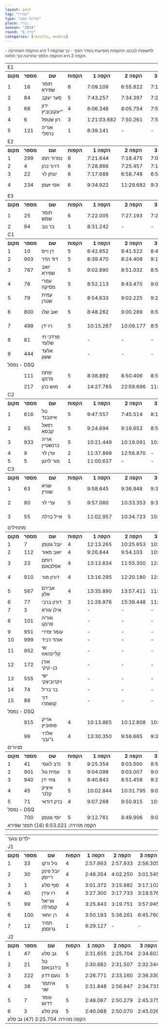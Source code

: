 ```yaml
---
layout: post
tag: "אנדורו"
type: "ספיישל טסט"
place: נעורה
season: "2014"
round: "מרוץ 6"
categories: [results, enduro]
---
```



<p class="message" style="color: #333;">לתשומת לבכם: ההקפות מופיעות בסדר הפוך - כך שהקפה 1 היא ההקפה האחרונה - הקפה 2 היא ההקפה הלפני אחרונה וכך הלאה.</p>

<table class="line_color big_table">

<tr><td colspan="99" class="title_font">E1</td></tr>

<tr class="rnkh_bkcolor">
    <th class="rnkh_font">מקום</th>
    <th class="rnkh_font">מספר</th>
    <th class="rnkh_font">שם</th>
    <th class="rnkh_font">הקפות</th>
    <th class="rnkh_font">הקפה 1</th>
    <th class="rnkh_font">הקפה 2</th>
    <th class="rnkh_font">הקפה 3</th>
    <th class="rnkh_font">הקפה 4</th>
    <th class="rnkh_font">הקפה 5</th>
    <th class="rnkh_font">הקפה 6</th>
    <th class="rnkh_font">זמן כולל</th>
    <th class="rnkh_font">פער</th>
    <th class="rnkh_font">עונשין-זמן</th>
</tr>
<tr class="rnk_bkcolor">
    <td class="rnk_font">1</td>
    <td class="rnk_font">16</td>
    <td class="rnk_font">תומר שפירא</td>
    <td class="rnk_font">6</td>
    <td class="rnk_font">7:09.109</td>
    <td class="rnk_font">6:55.822</td>
    <td class="rnk_font">7:18.146</td>
    <td class="rnk_font">6:53.021</td>
    <td class="rnk_font">6:57.501</td>
    <td class="rnk_font">7:16.542</td>
    <td class="rnk_font">00:42:30.141</td>
    <td class="rnk_font">-</td>
    <td class="rnk_font">-</td>
</tr>
<tr class="rnk_bkcolor">
    <td class="rnk_font">2</td>
    <td class="rnk_font">84</td>
    <td class="rnk_font">סער יעקב</td>
    <td class="rnk_font">5</td>
    <td class="rnk_font">7:43.257</td>
    <td class="rnk_font">7:34.397</td>
    <td class="rnk_font">7:29.995</td>
    <td class="rnk_font">7:31.938</td>
    <td class="rnk_font">7:58.791</td>
    <td class="rnk_font">-</td>
    <td class="rnk_font">00:38:18.378</td>
    <td class="rnk_font">1  הקפות</td>
    <td class="rnk_font">-</td>
</tr>
<tr class="rnk_bkcolor">
    <td class="rnk_font">3</td>
    <td class="rnk_font">68</td>
    <td class="rnk_font">ירון יעקובוביץ"</td>
    <td class="rnk_font">4</td>
    <td class="rnk_font">8:06.346</td>
    <td class="rnk_font">8:05.754</td>
    <td class="rnk_font">7:58.693</td>
    <td class="rnk_font">8:23.549</td>
    <td class="rnk_font">-</td>
    <td class="rnk_font">-</td>
    <td class="rnk_font">00:32:34.342</td>
    <td class="rnk_font">2  הקפות</td>
    <td class="rnk_font">-</td>
</tr>
<tr class="rnk_bkcolor">
    <td class="rnk_font">4</td>
    <td class="rnk_font">6</td>
    <td class="rnk_font">רון שטפל</td>
    <td class="rnk_font">3</td>
    <td class="rnk_font">1:21:03.682</td>
    <td class="rnk_font">7:50.261</td>
    <td class="rnk_font">7:55.535</td>
    <td class="rnk_font">-</td>
    <td class="rnk_font">-</td>
    <td class="rnk_font">-</td>
    <td class="rnk_font">01:36:49.478</td>
    <td class="rnk_font">3  הקפות</td>
    <td class="rnk_font">-</td>
</tr>
<tr class="rnk_bkcolor">
    <td class="rnk_font">5</td>
    <td class="rnk_font">121</td>
    <td class="rnk_font">אוריה כרמלי</td>
    <td class="rnk_font">1</td>
    <td class="rnk_font">8:39.141</td>
    <td class="rnk_font">-</td>
    <td class="rnk_font">-</td>
    <td class="rnk_font">-</td>
    <td class="rnk_font">-</td>
    <td class="rnk_font">-</td>
    <td class="rnk_font">00:08:39.141</td>
    <td class="rnk_font">5  הקפות</td>
    <td class="rnk_font">-</td>
</tr>


<tr><td colspan="99" class="title_font">E2</td></tr>

<tr class="rnkh_bkcolor">
    <th class="rnkh_font">מקום</th>
    <th class="rnkh_font">מספר</th>
    <th class="rnkh_font">שם</th>
    <th class="rnkh_font">הקפות</th>
    <th class="rnkh_font">הקפה 1</th>
    <th class="rnkh_font">הקפה 2</th>
    <th class="rnkh_font">הקפה 3</th>
    <th class="rnkh_font">הקפה 4</th>
    <th class="rnkh_font">הקפה 5</th>
    <th class="rnkh_font">הקפה 6</th>
    <th class="rnkh_font">זמן כולל</th>
    <th class="rnkh_font">פער</th>
    <th class="rnkh_font">עונשין-זמן</th>
</tr>
<tr class="rnk_bkcolor">
    <td class="rnk_font">1</td>
    <td class="rnk_font">299</td>
    <td class="rnk_font">נמרוד  חמו</td>
    <td class="rnk_font">6</td>
    <td class="rnk_font">7:21.644</td>
    <td class="rnk_font">7:18.475</td>
    <td class="rnk_font">7:02.237</td>
    <td class="rnk_font">7:03.181</td>
    <td class="rnk_font">7:17.132</td>
    <td class="rnk_font">7:30.865</td>
    <td class="rnk_font">00:43:33.534</td>
    <td class="rnk_font">-</td>
    <td class="rnk_font">-</td>
</tr>
<tr class="rnk_bkcolor">
    <td class="rnk_font">2</td>
    <td class="rnk_font">4</td>
    <td class="rnk_font">דרור כהן</td>
    <td class="rnk_font">6</td>
    <td class="rnk_font">7:28.866</td>
    <td class="rnk_font">7:25.457</td>
    <td class="rnk_font">7:18.688</td>
    <td class="rnk_font">7:22.270</td>
    <td class="rnk_font">7:25.296</td>
    <td class="rnk_font">7:51.909</td>
    <td class="rnk_font">00:44:52.486</td>
    <td class="rnk_font">1:18.952</td>
    <td class="rnk_font">-</td>
</tr>
<tr class="rnk_bkcolor">
    <td class="rnk_font">3</td>
    <td class="rnk_font">22</td>
    <td class="rnk_font">יונתן לוי</td>
    <td class="rnk_font">6</td>
    <td class="rnk_font">7:17.688</td>
    <td class="rnk_font">6:58.748</td>
    <td class="rnk_font">6:54.086</td>
    <td class="rnk_font">7:00.588</td>
    <td class="rnk_font">6:55.842</td>
    <td class="rnk_font">7:07.245</td>
    <td class="rnk_font penalty">P 51:14.197</td>
    <td class="rnk_font">7:40.663</td>
    <td class="rnk_font">9:00.000</td>
</tr>
<tr class="rnk_bkcolor">
    <td class="rnk_font">4</td>
    <td class="rnk_font">234</td>
    <td class="rnk_font">אסי זעמן</td>
    <td class="rnk_font">6</td>
    <td class="rnk_font">9:34.922</td>
    <td class="rnk_font">11:29.682</td>
    <td class="rnk_font">9:34.987</td>
    <td class="rnk_font">9:58.329</td>
    <td class="rnk_font">9:33.992</td>
    <td class="rnk_font">9:48.819</td>
    <td class="rnk_font penalty">P 1:06:00.731</td>
    <td class="rnk_font">22:27.197</td>
    <td class="rnk_font">6:00.000</td>
</tr>


<tr><td colspan="99" class="title_font">E3</td></tr>

<tr class="rnkh_bkcolor">
    <th class="rnkh_font">מקום</th>
    <th class="rnkh_font">מספר</th>
    <th class="rnkh_font">שם</th>
    <th class="rnkh_font">הקפות</th>
    <th class="rnkh_font">הקפה 1</th>
    <th class="rnkh_font">הקפה 2</th>
    <th class="rnkh_font">הקפה 3</th>
    <th class="rnkh_font">הקפה 4</th>
    <th class="rnkh_font">הקפה 5</th>
    <th class="rnkh_font">הקפה 6</th>
    <th class="rnkh_font">זמן כולל</th>
    <th class="rnkh_font">פער</th>
    <th class="rnkh_font">עונשין-זמן</th>
</tr>
<tr class="rnk_bkcolor">
    <td class="rnk_font">1</td>
    <td class="rnk_font">25</td>
    <td class="rnk_font">תומר  שמש</td>
    <td class="rnk_font">6</td>
    <td class="rnk_font">7:22.005</td>
    <td class="rnk_font">7:27.193</td>
    <td class="rnk_font">7:20.134</td>
    <td class="rnk_font">7:16.722</td>
    <td class="rnk_font">7:39.552</td>
    <td class="rnk_font">7:40.859</td>
    <td class="rnk_font">00:44:46.465</td>
    <td class="rnk_font">-</td>
    <td class="rnk_font">-</td>
</tr>
<tr class="rnk_bkcolor">
    <td class="rnk_font">2</td>
    <td class="rnk_font">94</td>
    <td class="rnk_font">בר  נוב</td>
    <td class="rnk_font">1</td>
    <td class="rnk_font">8:31.242</td>
    <td class="rnk_font">-</td>
    <td class="rnk_font">-</td>
    <td class="rnk_font">-</td>
    <td class="rnk_font">-</td>
    <td class="rnk_font">-</td>
    <td class="rnk_font">00:08:31.242</td>
    <td class="rnk_font">5  הקפות</td>
    <td class="rnk_font">-</td>
</tr>


<tr><td colspan="99" class="title_font">C1</td></tr>

<tr class="rnkh_bkcolor">
    <th class="rnkh_font">מקום</th>
    <th class="rnkh_font">מספר</th>
    <th class="rnkh_font">שם</th>
    <th class="rnkh_font">הקפות</th>
    <th class="rnkh_font">הקפה 1</th>
    <th class="rnkh_font">הקפה 2</th>
    <th class="rnkh_font">הקפה 3</th>
    <th class="rnkh_font">הקפה 4</th>
    <th class="rnkh_font">הקפה 5</th>
    <th class="rnkh_font">הקפה 6</th>
    <th class="rnkh_font">זמן כולל</th>
    <th class="rnkh_font">פער</th>
    <th class="rnkh_font">עונשין-זמן</th>
</tr>
<tr class="rnk_bkcolor">
    <td class="rnk_font">1</td>
    <td class="rnk_font">10</td>
    <td class="rnk_font">דן וייס</td>
    <td class="rnk_font">5</td>
    <td class="rnk_font">8:42.652</td>
    <td class="rnk_font">8:41.522</td>
    <td class="rnk_font">8:47.596</td>
    <td class="rnk_font">8:24.301</td>
    <td class="rnk_font">8:45.283</td>
    <td class="rnk_font">-</td>
    <td class="rnk_font penalty">P 54:21.354</td>
    <td class="rnk_font">-</td>
    <td class="rnk_font">11:00.000</td>
</tr>
<tr class="rnk_bkcolor">
    <td class="rnk_font">2</td>
    <td class="rnk_font">903</td>
    <td class="rnk_font">דוד הדר</td>
    <td class="rnk_font">5</td>
    <td class="rnk_font">8:39.470</td>
    <td class="rnk_font">8:24.408</td>
    <td class="rnk_font">9:12.506</td>
    <td class="rnk_font">9:09.342</td>
    <td class="rnk_font">8:58.275</td>
    <td class="rnk_font">-</td>
    <td class="rnk_font penalty">P 58:24.001</td>
    <td class="rnk_font">4:02.647</td>
    <td class="rnk_font">14:00.000</td>
</tr>
<tr class="rnk_bkcolor">
    <td class="rnk_font">3</td>
    <td class="rnk_font">767</td>
    <td class="rnk_font">יואב שפירא</td>
    <td class="rnk_font">5</td>
    <td class="rnk_font">9:02.890</td>
    <td class="rnk_font">8:51.032</td>
    <td class="rnk_font">8:58.107</td>
    <td class="rnk_font">9:47.180</td>
    <td class="rnk_font">9:13.100</td>
    <td class="rnk_font">-</td>
    <td class="rnk_font penalty">P 59:52.309</td>
    <td class="rnk_font">5:30.955</td>
    <td class="rnk_font">14:00.000</td>
</tr>
<tr class="rnk_bkcolor">
    <td class="rnk_font">4</td>
    <td class="rnk_font">76</td>
    <td class="rnk_font">עמרי מסיקה</td>
    <td class="rnk_font">5</td>
    <td class="rnk_font">8:52.113</td>
    <td class="rnk_font">8:43.470</td>
    <td class="rnk_font">9:01.048</td>
    <td class="rnk_font">8:50.807</td>
    <td class="rnk_font">9:58.500</td>
    <td class="rnk_font">-</td>
    <td class="rnk_font penalty">P 1:01:25.938</td>
    <td class="rnk_font">7:04.584</td>
    <td class="rnk_font">16:00.000</td>
</tr>
<tr class="rnk_bkcolor">
    <td class="rnk_font">5</td>
    <td class="rnk_font">79</td>
    <td class="rnk_font">עמית שטרן</td>
    <td class="rnk_font">5</td>
    <td class="rnk_font">8:54.633</td>
    <td class="rnk_font">9:02.225</td>
    <td class="rnk_font">9:25.200</td>
    <td class="rnk_font">9:09.469</td>
    <td class="rnk_font">9:13.640</td>
    <td class="rnk_font">-</td>
    <td class="rnk_font penalty">P 1:01:45.167</td>
    <td class="rnk_font">7:23.813</td>
    <td class="rnk_font">16:00.000</td>
</tr>
<tr class="rnk_bkcolor">
    <td class="rnk_font">6</td>
    <td class="rnk_font">800</td>
    <td class="rnk_font">זאב שלו</td>
    <td class="rnk_font">5</td>
    <td class="rnk_font">8:48.262</td>
    <td class="rnk_font">9:00.289</td>
    <td class="rnk_font">8:55.619</td>
    <td class="rnk_font">9:09.726</td>
    <td class="rnk_font">9:33.845</td>
    <td class="rnk_font">-</td>
    <td class="rnk_font penalty">P 1:31:27.741</td>
    <td class="rnk_font">37:06.387</td>
    <td class="rnk_font">46:00.000</td>
</tr>
<tr class="rnk_bkcolor">
    <td class="rnk_font">7</td>
    <td class="rnk_font">499</td>
    <td class="rnk_font">רז ידן</td>
    <td class="rnk_font">5</td>
    <td class="rnk_font">10:15.267</td>
    <td class="rnk_font">10:09.177</td>
    <td class="rnk_font">8:59.929</td>
    <td class="rnk_font">8:22.800</td>
    <td class="rnk_font">8:23.596</td>
    <td class="rnk_font">-</td>
    <td class="rnk_font penalty">P 1:33:10.769</td>
    <td class="rnk_font">38:49.415</td>
    <td class="rnk_font">47:00.000</td>
</tr>
<tr class="rnk_bkcolor">
    <td class="rnk_font">8</td>
    <td class="rnk_font">81</td>
    <td class="rnk_font">מרדכי חי שלומי</td>
    <td class="rnk_font"></td>
    <td class="rnk_font">-</td>
    <td class="rnk_font">-</td>
    <td class="rnk_font">-</td>
    <td class="rnk_font">-</td>
    <td class="rnk_font">-</td>
    <td class="rnk_font">-</td>
    <td class="rnk_font">-</td>
    <td class="rnk_font">5  הקפות</td>
    <td class="rnk_font">-</td>
</tr>
<tr class="rnk_bkcolor">
    <td class="rnk_font">9</td>
    <td class="rnk_font">444</td>
    <td class="rnk_font">אלעד ששון</td>
    <td class="rnk_font"></td>
    <td class="rnk_font">-</td>
    <td class="rnk_font">-</td>
    <td class="rnk_font">-</td>
    <td class="rnk_font">-</td>
    <td class="rnk_font">-</td>
    <td class="rnk_font">-</td>
    <td class="rnk_font">-</td>
    <td class="rnk_font">-</td>
    <td class="rnk_font">-</td>
</tr>


<tr>    
    <td colspan="99" class="subtitle_font">נפסל - DSQ</td>
</tr>

<tr class="rnk_bkcolor">
    <td class="rnk_font"></td>
    <td class="rnk_font">111</td>
    <td class="rnk_font">יפתח  פרנקו</td>
    <td class="rnk_font">5</td>
    <td class="rnk_font">8:38.892</td>
    <td class="rnk_font">8:50.406</td>
    <td class="rnk_font">8:52.910</td>
    <td class="rnk_font">9:05.002</td>
    <td class="rnk_font">10:57.022</td>
    <td class="rnk_font">-</td>
    <td class="rnk_font">00:46:24.232</td>
    <td class="rnk_font">-</td>
    <td class="rnk_font">-</td>
</tr>
<tr class="rnk_bkcolor">
    <td class="rnk_font"></td>
    <td class="rnk_font">217</td>
    <td class="rnk_font">מוש כהן</td>
    <td class="rnk_font">4</td>
    <td class="rnk_font">14:27.785</td>
    <td class="rnk_font">22:59.696</td>
    <td class="rnk_font">11:55.639</td>
    <td class="rnk_font">9:15.384</td>
    <td class="rnk_font">-</td>
    <td class="rnk_font">-</td>
    <td class="rnk_font">00:58:38.504</td>
    <td class="rnk_font">1  הקפות</td>
    <td class="rnk_font">-</td>
</tr>

<tr><td colspan="99" class="title_font">C2</td></tr>

<tr class="rnkh_bkcolor">
    <th class="rnkh_font">מקום</th>
    <th class="rnkh_font">מספר</th>
    <th class="rnkh_font">שם</th>
    <th class="rnkh_font">הקפות</th>
    <th class="rnkh_font">הקפה 1</th>
    <th class="rnkh_font">הקפה 2</th>
    <th class="rnkh_font">הקפה 3</th>
    <th class="rnkh_font">הקפה 4</th>
    <th class="rnkh_font">הקפה 5</th>
    <th class="rnkh_font">הקפה 6</th>
    <th class="rnkh_font">זמן כולל</th>
    <th class="rnkh_font">פער</th>
    <th class="rnkh_font">עונשין-זמן</th>
</tr>
<tr class="rnk_bkcolor">
    <td class="rnk_font">1</td>
    <td class="rnk_font">616</td>
    <td class="rnk_font">טל איזנבנד</td>
    <td class="rnk_font">5</td>
    <td class="rnk_font">9:47.557</td>
    <td class="rnk_font">7:45.514</td>
    <td class="rnk_font">8:11.835</td>
    <td class="rnk_font">8:31.957</td>
    <td class="rnk_font">8:39.019</td>
    <td class="rnk_font">-</td>
    <td class="rnk_font">00:42:55.882</td>
    <td class="rnk_font">-</td>
    <td class="rnk_font">-</td>
</tr>
<tr class="rnk_bkcolor">
    <td class="rnk_font">2</td>
    <td class="rnk_font">65</td>
    <td class="rnk_font">רפאל קבסא</td>
    <td class="rnk_font">5</td>
    <td class="rnk_font">9:24.694</td>
    <td class="rnk_font">9:16.653</td>
    <td class="rnk_font">8:56.830</td>
    <td class="rnk_font">8:36.457</td>
    <td class="rnk_font">8:55.766</td>
    <td class="rnk_font">-</td>
    <td class="rnk_font penalty">P 49:10.400</td>
    <td class="rnk_font">6:14.518</td>
    <td class="rnk_font">4:00.000</td>
</tr>
<tr class="rnk_bkcolor">
    <td class="rnk_font">3</td>
    <td class="rnk_font">933</td>
    <td class="rnk_font">אריה ברנשטיין</td>
    <td class="rnk_font">5</td>
    <td class="rnk_font">10:21.449</td>
    <td class="rnk_font">10:19.091</td>
    <td class="rnk_font">10:09.985</td>
    <td class="rnk_font">9:49.964</td>
    <td class="rnk_font">10:14.542</td>
    <td class="rnk_font">-</td>
    <td class="rnk_font penalty">P 2:25:55.031</td>
    <td class="rnk_font">1:42:59.149</td>
    <td class="rnk_font">1:35:00.000</td>
</tr>
<tr class="rnk_bkcolor">
    <td class="rnk_font">4</td>
    <td class="rnk_font">9</td>
    <td class="rnk_font">עדן לוי</td>
    <td class="rnk_font">2</td>
    <td class="rnk_font">11:37.899</td>
    <td class="rnk_font">12:56.870</td>
    <td class="rnk_font">-</td>
    <td class="rnk_font">-</td>
    <td class="rnk_font">-</td>
    <td class="rnk_font">-</td>
    <td class="rnk_font">00:24:34.769</td>
    <td class="rnk_font">3  הקפות</td>
    <td class="rnk_font">-</td>
</tr>
<tr class="rnk_bkcolor">
    <td class="rnk_font">5</td>
    <td class="rnk_font">5</td>
    <td class="rnk_font">מור לויטן</td>
    <td class="rnk_font">1</td>
    <td class="rnk_font">11:00.637</td>
    <td class="rnk_font">-</td>
    <td class="rnk_font">-</td>
    <td class="rnk_font">-</td>
    <td class="rnk_font">-</td>
    <td class="rnk_font">-</td>
    <td class="rnk_font">00:11:00.637</td>
    <td class="rnk_font">4  הקפות</td>
    <td class="rnk_font">-</td>
</tr>


<tr><td colspan="99" class="title_font">C3</td></tr>

<tr class="rnkh_bkcolor">
    <th class="rnkh_font">מקום</th>
    <th class="rnkh_font">מספר</th>
    <th class="rnkh_font">שם</th>
    <th class="rnkh_font">הקפות</th>
    <th class="rnkh_font">הקפה 1</th>
    <th class="rnkh_font">הקפה 2</th>
    <th class="rnkh_font">הקפה 3</th>
    <th class="rnkh_font">הקפה 4</th>
    <th class="rnkh_font">הקפה 5</th>
    <th class="rnkh_font">הקפה 6</th>
    <th class="rnkh_font">זמן כולל</th>
    <th class="rnkh_font">פער</th>
    <th class="rnkh_font">עונשין-זמן</th>
</tr>
<tr class="rnk_bkcolor">
    <td class="rnk_font">1</td>
    <td class="rnk_font">63</td>
    <td class="rnk_font">שגיא שוורץ</td>
    <td class="rnk_font">5</td>
    <td class="rnk_font">9:58.645</td>
    <td class="rnk_font">9:36.948</td>
    <td class="rnk_font">9:37.168</td>
    <td class="rnk_font">9:43.576</td>
    <td class="rnk_font">9:50.256</td>
    <td class="rnk_font">-</td>
    <td class="rnk_font penalty">P 1:06:46.593</td>
    <td class="rnk_font">-</td>
    <td class="rnk_font">18:00.000</td>
</tr>
<tr class="rnk_bkcolor">
    <td class="rnk_font">2</td>
    <td class="rnk_font">80</td>
    <td class="rnk_font">עדי לוי</td>
    <td class="rnk_font">5</td>
    <td class="rnk_font">9:57.060</td>
    <td class="rnk_font">10:33.353</td>
    <td class="rnk_font">9:33.527</td>
    <td class="rnk_font">9:38.842</td>
    <td class="rnk_font">9:57.779</td>
    <td class="rnk_font">-</td>
    <td class="rnk_font penalty">P 1:19:40.561</td>
    <td class="rnk_font">12:53.968</td>
    <td class="rnk_font">30:00.000</td>
</tr>
<tr class="rnk_bkcolor">
    <td class="rnk_font">3</td>
    <td class="rnk_font">55</td>
    <td class="rnk_font">אייל ברלה</td>
    <td class="rnk_font">5</td>
    <td class="rnk_font">11:02.957</td>
    <td class="rnk_font">10:34.723</td>
    <td class="rnk_font">10:15.438</td>
    <td class="rnk_font">10:25.841</td>
    <td class="rnk_font">11:14.648</td>
    <td class="rnk_font">-</td>
    <td class="rnk_font penalty">P 1:38:33.607</td>
    <td class="rnk_font">31:47.014</td>
    <td class="rnk_font">45:00.000</td>
</tr>

<tr><td colspan="99" class="title_font">מתחילים</td></tr>

<tr class="rnkh_bkcolor">
    <th class="rnkh_font">מקום</th>
    <th class="rnkh_font">מספר</th>
    <th class="rnkh_font">שם</th>
    <th class="rnkh_font">הקפות</th>
    <th class="rnkh_font">הקפה 1</th>
    <th class="rnkh_font">הקפה 2</th>
    <th class="rnkh_font">הקפה 3</th>
    <th class="rnkh_font">הקפה 4</th>
    <th class="rnkh_font">הקפה 5</th>
    <th class="rnkh_font">הקפה 6</th>
    <th class="rnkh_font">זמן כולל</th>
    <th class="rnkh_font">פער</th>
    <th class="rnkh_font">עונשין-זמן</th>
</tr>
<tr class="rnk_bkcolor">
    <td class="rnk_font">1</td>
    <td class="rnk_font">7</td>
    <td class="rnk_font">יובל גוטמן</td>
    <td class="rnk_font">4</td>
    <td class="rnk_font">12:13.265</td>
    <td class="rnk_font">10:25.653</td>
    <td class="rnk_font">10:13.370</td>
    <td class="rnk_font">10:39.127</td>
    <td class="rnk_font">-</td>
    <td class="rnk_font">-</td>
    <td class="rnk_font penalty">P 53:31.415</td>
    <td class="rnk_font">-</td>
    <td class="rnk_font">10:00.000</td>
</tr>
<tr class="rnk_bkcolor">
    <td class="rnk_font">2</td>
    <td class="rnk_font">112</td>
    <td class="rnk_font">יואב מאור</td>
    <td class="rnk_font">4</td>
    <td class="rnk_font">9:26.844</td>
    <td class="rnk_font">9:54.103</td>
    <td class="rnk_font">10:09.822</td>
    <td class="rnk_font">9:30.590</td>
    <td class="rnk_font">-</td>
    <td class="rnk_font">-</td>
    <td class="rnk_font penalty">P 56:01.359</td>
    <td class="rnk_font">2:29.944</td>
    <td class="rnk_font">17:00.000</td>
</tr>
<tr class="rnk_bkcolor">
    <td class="rnk_font">3</td>
    <td class="rnk_font">23</td>
    <td class="rnk_font">רותם אפלבאום</td>
    <td class="rnk_font">4</td>
    <td class="rnk_font">13:13.634</td>
    <td class="rnk_font">11:55.300</td>
    <td class="rnk_font">12:00.074</td>
    <td class="rnk_font">11:58.871</td>
    <td class="rnk_font">-</td>
    <td class="rnk_font">-</td>
    <td class="rnk_font penalty">P 1:18:07.879</td>
    <td class="rnk_font">24:36.464</td>
    <td class="rnk_font">29:00.000</td>
</tr>
<tr class="rnk_bkcolor">
    <td class="rnk_font">4</td>
    <td class="rnk_font">910</td>
    <td class="rnk_font">דורון מור</td>
    <td class="rnk_font">4</td>
    <td class="rnk_font">13:16.295</td>
    <td class="rnk_font">12:20.180</td>
    <td class="rnk_font">12:42.608</td>
    <td class="rnk_font">11:17.597</td>
    <td class="rnk_font">-</td>
    <td class="rnk_font">-</td>
    <td class="rnk_font penalty">P 1:22:36.680</td>
    <td class="rnk_font">29:05.265</td>
    <td class="rnk_font">33:00.000</td>
</tr>
<tr class="rnk_bkcolor">
    <td class="rnk_font">5</td>
    <td class="rnk_font">567</td>
    <td class="rnk_font">אבירם אלון</td>
    <td class="rnk_font">4</td>
    <td class="rnk_font">13:35.890</td>
    <td class="rnk_font">13:57.411</td>
    <td class="rnk_font">11:50.444</td>
    <td class="rnk_font">11:09.126</td>
    <td class="rnk_font">-</td>
    <td class="rnk_font">-</td>
    <td class="rnk_font penalty">P 1:33:32.871</td>
    <td class="rnk_font">40:01.456</td>
    <td class="rnk_font">43:00.000</td>
</tr>
<tr class="rnk_bkcolor">
    <td class="rnk_font">6</td>
    <td class="rnk_font">77</td>
    <td class="rnk_font">דורון ברבי</td>
    <td class="rnk_font">3</td>
    <td class="rnk_font">11:28.976</td>
    <td class="rnk_font">15:39.448</td>
    <td class="rnk_font">11:55.905</td>
    <td class="rnk_font">-</td>
    <td class="rnk_font">-</td>
    <td class="rnk_font">-</td>
    <td class="rnk_font">00:39:04.329</td>
    <td class="rnk_font">1  הקפות</td>
    <td class="rnk_font">-</td>
</tr>
<tr class="rnk_bkcolor">
    <td class="rnk_font">7</td>
    <td class="rnk_font">3</td>
    <td class="rnk_font">אילן עזרא</td>
    <td class="rnk_font"></td>
    <td class="rnk_font">-</td>
    <td class="rnk_font">-</td>
    <td class="rnk_font">-</td>
    <td class="rnk_font">-</td>
    <td class="rnk_font">-</td>
    <td class="rnk_font">-</td>
    <td class="rnk_font">-</td>
    <td class="rnk_font">-</td>
    <td class="rnk_font">-</td>
</tr>
<tr class="rnk_bkcolor">
    <td class="rnk_font">8</td>
    <td class="rnk_font">101</td>
    <td class="rnk_font">אוריה פרנקו</td>
    <td class="rnk_font"></td>
    <td class="rnk_font">-</td>
    <td class="rnk_font">-</td>
    <td class="rnk_font">-</td>
    <td class="rnk_font">-</td>
    <td class="rnk_font">-</td>
    <td class="rnk_font">-</td>
    <td class="rnk_font">-</td>
    <td class="rnk_font">-</td>
    <td class="rnk_font">-</td>
</tr>
<tr class="rnk_bkcolor">
    <td class="rnk_font">9</td>
    <td class="rnk_font">951</td>
    <td class="rnk_font">עומר  זמירי</td>
    <td class="rnk_font"></td>
    <td class="rnk_font">-</td>
    <td class="rnk_font">-</td>
    <td class="rnk_font">-</td>
    <td class="rnk_font">-</td>
    <td class="rnk_font">-</td>
    <td class="rnk_font">-</td>
    <td class="rnk_font">-</td>
    <td class="rnk_font">-</td>
    <td class="rnk_font">-</td>
</tr>
<tr class="rnk_bkcolor">
    <td class="rnk_font">10</td>
    <td class="rnk_font">999</td>
    <td class="rnk_font">אוהד רביד</td>
    <td class="rnk_font"></td>
    <td class="rnk_font">-</td>
    <td class="rnk_font">-</td>
    <td class="rnk_font">-</td>
    <td class="rnk_font">-</td>
    <td class="rnk_font">-</td>
    <td class="rnk_font">-</td>
    <td class="rnk_font">-</td>
    <td class="rnk_font">-</td>
    <td class="rnk_font">-</td>
</tr>
<tr class="rnk_bkcolor">
    <td class="rnk_font">11</td>
    <td class="rnk_font">952</td>
    <td class="rnk_font">שי קליינהאוז</td>
    <td class="rnk_font"></td>
    <td class="rnk_font">-</td>
    <td class="rnk_font">-</td>
    <td class="rnk_font">-</td>
    <td class="rnk_font">-</td>
    <td class="rnk_font">-</td>
    <td class="rnk_font">-</td>
    <td class="rnk_font">-</td>
    <td class="rnk_font">-</td>
    <td class="rnk_font">-</td>
</tr>
<tr class="rnk_bkcolor">
    <td class="rnk_font">12</td>
    <td class="rnk_font">172</td>
    <td class="rnk_font">אורן בן-קיקי</td>
    <td class="rnk_font"></td>
    <td class="rnk_font">-</td>
    <td class="rnk_font">-</td>
    <td class="rnk_font">-</td>
    <td class="rnk_font">-</td>
    <td class="rnk_font">-</td>
    <td class="rnk_font">-</td>
    <td class="rnk_font">-</td>
    <td class="rnk_font">-</td>
    <td class="rnk_font">-</td>
</tr>
<tr class="rnk_bkcolor">
    <td class="rnk_font">13</td>
    <td class="rnk_font">555</td>
    <td class="rnk_font">ישי ויקרוביצקי</td>
    <td class="rnk_font"></td>
    <td class="rnk_font">-</td>
    <td class="rnk_font">-</td>
    <td class="rnk_font">-</td>
    <td class="rnk_font">-</td>
    <td class="rnk_font">-</td>
    <td class="rnk_font">-</td>
    <td class="rnk_font">-</td>
    <td class="rnk_font">-</td>
    <td class="rnk_font">-</td>
</tr>
<tr class="rnk_bkcolor">
    <td class="rnk_font">14</td>
    <td class="rnk_font">74</td>
    <td class="rnk_font">בר  בריל</td>
    <td class="rnk_font"></td>
    <td class="rnk_font">-</td>
    <td class="rnk_font">-</td>
    <td class="rnk_font">-</td>
    <td class="rnk_font">-</td>
    <td class="rnk_font">-</td>
    <td class="rnk_font">-</td>
    <td class="rnk_font">-</td>
    <td class="rnk_font">-</td>
    <td class="rnk_font">-</td>
</tr>
<tr class="rnk_bkcolor">
    <td class="rnk_font">15</td>
    <td class="rnk_font">88</td>
    <td class="rnk_font">דני  קושמרו</td>
    <td class="rnk_font"></td>
    <td class="rnk_font">-</td>
    <td class="rnk_font">-</td>
    <td class="rnk_font">-</td>
    <td class="rnk_font">-</td>
    <td class="rnk_font">-</td>
    <td class="rnk_font">-</td>
    <td class="rnk_font">-</td>
    <td class="rnk_font">-</td>
    <td class="rnk_font">-</td>
</tr>

<tr>    <td colspan="99" class="subtitle_font">נפסל - DSQ</td>
</tr>

<tr class="rnk_bkcolor">
    <td class="rnk_font"></td>
    <td class="rnk_font">915</td>
    <td class="rnk_font">אריק פופוביץ</td>
    <td class="rnk_font">4</td>
    <td class="rnk_font">10:13.865</td>
    <td class="rnk_font">10:12.808</td>
    <td class="rnk_font">10:35.603</td>
    <td class="rnk_font">11:09.853</td>
    <td class="rnk_font">-</td>
    <td class="rnk_font">-</td>
    <td class="rnk_font">00:42:12.129</td>
    <td class="rnk_font">-</td>
    <td class="rnk_font">-</td>
</tr>
<tr class="rnk_bkcolor">
    <td class="rnk_font"></td>
    <td class="rnk_font">99</td>
    <td class="rnk_font">אלדר  ג"ובני</td>
    <td class="rnk_font">4</td>
    <td class="rnk_font">13:30.350</td>
    <td class="rnk_font">9:58.665</td>
    <td class="rnk_font">9:30.253</td>
    <td class="rnk_font">9:45.040</td>
    <td class="rnk_font">-</td>
    <td class="rnk_font">-</td>
    <td class="rnk_font">00:42:44.308</td>
    <td class="rnk_font">-</td>
    <td class="rnk_font">-</td>
</tr>

<tr><td colspan="99" class="title_font">סניורים</td></tr>

<tr class="rnkh_bkcolor">
    <th class="rnkh_font">מקום</th>
    <th class="rnkh_font">מספר</th>
    <th class="rnkh_font">שם</th>
    <th class="rnkh_font">הקפות</th>
    <th class="rnkh_font">הקפה 1</th>
    <th class="rnkh_font">הקפה 2</th>
    <th class="rnkh_font">הקפה 3</th>
    <th class="rnkh_font">הקפה 4</th>
    <th class="rnkh_font">הקפה 5</th>
    <th class="rnkh_font">הקפה 6</th>
    <th class="rnkh_font">זמן כולל</th>
    <th class="rnkh_font">פער</th>
    <th class="rnkh_font">עונשין-זמן</th>
</tr>
<tr class="rnk_bkcolor">
    <td class="rnk_font">1</td>
    <td class="rnk_font">41</td>
    <td class="rnk_font">נדב  לוגסי</td>
    <td class="rnk_font">5</td>
    <td class="rnk_font">9:25.354</td>
    <td class="rnk_font">9:03.500</td>
    <td class="rnk_font">8:51.365</td>
    <td class="rnk_font">10:57.442</td>
    <td class="rnk_font">8:58.158</td>
    <td class="rnk_font">-</td>
    <td class="rnk_font">00:47:15.819</td>
    <td class="rnk_font">-</td>
    <td class="rnk_font">-</td>
</tr>
<tr class="rnk_bkcolor">
    <td class="rnk_font">2</td>
    <td class="rnk_font">901</td>
    <td class="rnk_font">עמית גול</td>
    <td class="rnk_font">5</td>
    <td class="rnk_font">9:04.098</td>
    <td class="rnk_font">9:03.007</td>
    <td class="rnk_font">9:01.486</td>
    <td class="rnk_font">8:50.239</td>
    <td class="rnk_font">9:26.664</td>
    <td class="rnk_font">-</td>
    <td class="rnk_font penalty">P 48:25.494</td>
    <td class="rnk_font">1:09.675</td>
    <td class="rnk_font">3:00.000</td>
</tr>
<tr class="rnk_bkcolor">
    <td class="rnk_font">3</td>
    <td class="rnk_font">940</td>
    <td class="rnk_font">צחי ידן</td>
    <td class="rnk_font">5</td>
    <td class="rnk_font">8:40.843</td>
    <td class="rnk_font">8:51.458</td>
    <td class="rnk_font">8:26.655</td>
    <td class="rnk_font">9:02.182</td>
    <td class="rnk_font">8:52.136</td>
    <td class="rnk_font">-</td>
    <td class="rnk_font penalty">P 53:53.274</td>
    <td class="rnk_font">6:37.455</td>
    <td class="rnk_font">10:00.000</td>
</tr>
<tr class="rnk_bkcolor">
    <td class="rnk_font">4</td>
    <td class="rnk_font">45</td>
    <td class="rnk_font">איציק קלנר</td>
    <td class="rnk_font">5</td>
    <td class="rnk_font">10:02.844</td>
    <td class="rnk_font">10:31.795</td>
    <td class="rnk_font">9:02.566</td>
    <td class="rnk_font">9:12.019</td>
    <td class="rnk_font">9:33.009</td>
    <td class="rnk_font">-</td>
    <td class="rnk_font penalty">P 1:02:22.233</td>
    <td class="rnk_font">15:06.414</td>
    <td class="rnk_font">14:00.000</td>
</tr>
<tr class="rnk_bkcolor">
    <td class="rnk_font">5</td>
    <td class="rnk_font">71</td>
    <td class="rnk_font">ברק דודאי</td>
    <td class="rnk_font">4</td>
    <td class="rnk_font">9:07.268</td>
    <td class="rnk_font">9:50.915</td>
    <td class="rnk_font">10:20.609</td>
    <td class="rnk_font">10:49.822</td>
    <td class="rnk_font">-</td>
    <td class="rnk_font">-</td>
    <td class="rnk_font">00:40:08.614</td>
    <td class="rnk_font">1  הקפות</td>
    <td class="rnk_font">-</td>
</tr>

<tr>    <td colspan="99" class="subtitle_font">נפסל - DSQ</td>
</tr>

<tr class="rnk_bkcolor">
    <td class="rnk_font"></td>
    <td class="rnk_font">700</td>
    <td class="rnk_font">יוסי גוטמן</td>
    <td class="rnk_font">5</td>
    <td class="rnk_font">9:12.761</td>
    <td class="rnk_font">8:49.906</td>
    <td class="rnk_font">9:03.432</td>
    <td class="rnk_font">9:03.199</td>
    <td class="rnk_font">9:04.571</td>
    <td class="rnk_font">-</td>
    <td class="rnk_font">00:45:13.869</td>
    <td class="rnk_font">-</td>
    <td class="rnk_font">-</td>
</tr>

<tr><td colspan="99" class="comment_font">הקפה מהירה: 6:53.021 (16) תומר שפירא</td></tr>

</table>

<table class="line_color big_table">

<tr><td colspan="99" class="title_font" >ילדים ונוער</td></tr>

<tr><td colspan="99" class="title_font">J1</td></tr>

<tr class="rnkh_bkcolor">
    <th class="rnkh_font">מקום</th>
    <th class="rnkh_font">מספר</th>
    <th class="rnkh_font">שם</th>
    <th class="rnkh_font">הקפות</th>
    <th class="rnkh_font">הקפה 1</th>
    <th class="rnkh_font">הקפה 2</th>
    <th class="rnkh_font">הקפה 3</th>
    <th class="rnkh_font">הקפה 4</th>
    <th class="rnkh_font">הקפה 5</th>
    <th class="rnkh_font">זמן כולל</th>
    <th class="rnkh_font">פער</th>
</tr>
<tr class="rnk_bkcolor">
    <td class="rnk_font">1</td>
    <td class="rnk_font">33</td>
    <td class="rnk_font">גיל  זרקו</td>
    <td class="rnk_font">4</td>
    <td class="rnk_font">2:57.663</td>
    <td class="rnk_font">2:57.933</td>
    <td class="rnk_font">2:56.305</td>
    <td class="rnk_font">3:04.576</td>
    <td class="rnk_font">-</td>
    <td class="rnk_font">00:11:56.477</td>
    <td class="rnk_font">-</td>
</tr>
<tr class="rnk_bkcolor">
    <td class="rnk_font">2</td>
    <td class="rnk_font">30</td>
    <td class="rnk_font">יובל פינק רייזמן</td>
    <td class="rnk_font">4</td>
    <td class="rnk_font">2:48.354</td>
    <td class="rnk_font">4:02.250</td>
    <td class="rnk_font">3:01.545</td>
    <td class="rnk_font">2:53.971</td>
    <td class="rnk_font">-</td>
    <td class="rnk_font">00:12:46.120</td>
    <td class="rnk_font">49.643</td>
</tr>
<tr class="rnk_bkcolor">
    <td class="rnk_font">3</td>
    <td class="rnk_font">1</td>
    <td class="rnk_font">סוף סלע</td>
    <td class="rnk_font">4</td>
    <td class="rnk_font">3:01.372</td>
    <td class="rnk_font">3:15.982</td>
    <td class="rnk_font">3:17.102</td>
    <td class="rnk_font">3:19.540</td>
    <td class="rnk_font">-</td>
    <td class="rnk_font">00:12:53.996</td>
    <td class="rnk_font">57.519</td>
</tr>
<tr class="rnk_bkcolor">
    <td class="rnk_font">4</td>
    <td class="rnk_font">40</td>
    <td class="rnk_font">רז עידן</td>
    <td class="rnk_font">4</td>
    <td class="rnk_font">3:27.300</td>
    <td class="rnk_font">3:17.733</td>
    <td class="rnk_font">3:19.576</td>
    <td class="rnk_font">3:59.354</td>
    <td class="rnk_font">-</td>
    <td class="rnk_font">00:14:03.963</td>
    <td class="rnk_font">2:07.486</td>
</tr>
<tr class="rnk_bkcolor">
    <td class="rnk_font">5</td>
    <td class="rnk_font">99</td>
    <td class="rnk_font">אריאל קסורלה</td>
    <td class="rnk_font">4</td>
    <td class="rnk_font">3:25.843</td>
    <td class="rnk_font">3:19.751</td>
    <td class="rnk_font">3:57.945</td>
    <td class="rnk_font">3:48.912</td>
    <td class="rnk_font">-</td>
    <td class="rnk_font">00:14:32.451</td>
    <td class="rnk_font">2:35.974</td>
</tr>
<tr class="rnk_bkcolor">
    <td class="rnk_font">6</td>
    <td class="rnk_font">100</td>
    <td class="rnk_font">רן  יוחאי</td>
    <td class="rnk_font">4</td>
    <td class="rnk_font">3:50.193</td>
    <td class="rnk_font">5:38.261</td>
    <td class="rnk_font">6:45.760</td>
    <td class="rnk_font">7:01.660</td>
    <td class="rnk_font">-</td>
    <td class="rnk_font">00:23:15.874</td>
    <td class="rnk_font">11:19.397</td>
</tr>
<tr class="rnk_bkcolor">
    <td class="rnk_font">7</td>
    <td class="rnk_font">12</td>
    <td class="rnk_font">תמיר  גרוסמן</td>
    <td class="rnk_font">1</td>
    <td class="rnk_font">9:29.127</td>
    <td class="rnk_font">-</td>
    <td class="rnk_font">-</td>
    <td class="rnk_font">-</td>
    <td class="rnk_font">-</td>
    <td class="rnk_font">00:09:29.127</td>
    <td class="rnk_font">3  הקפות</td>
</tr>

<tr><td colspan="99" class="title_font">J2</td></tr>

<tr class="rnkh_bkcolor">
    <th class="rnkh_font">מקום</th>
    <th class="rnkh_font">מספר</th>
    <th class="rnkh_font">שם</th>
    <th class="rnkh_font">הקפות</th>
    <th class="rnkh_font">הקפה 1</th>
    <th class="rnkh_font">הקפה 2</th>
    <th class="rnkh_font">הקפה 3</th>
    <th class="rnkh_font">הקפה 4</th>
    <th class="rnkh_font">הקפה 5</th>
    <th class="rnkh_font">זמן כולל</th>
    <th class="rnkh_font">פער</th>
</tr>
<tr class="rnk_bkcolor">
    <td class="rnk_font">1</td>
    <td class="rnk_font">47</td>
    <td class="rnk_font">גב סלע</td>
    <td class="rnk_font">5</td>
    <td class="rnk_font">2:31.655</td>
    <td class="rnk_font">2:25.704</td>
    <td class="rnk_font">2:34.603</td>
    <td class="rnk_font">2:39.296</td>
    <td class="rnk_font">2:33.325</td>
    <td class="rnk_font">00:12:44.583</td>
    <td class="rnk_font">-</td>
</tr>
<tr class="rnk_bkcolor">
    <td class="rnk_font">2</td>
    <td class="rnk_font">21</td>
    <td class="rnk_font">טל בירנבאום</td>
    <td class="rnk_font">5</td>
    <td class="rnk_font">2:30.682</td>
    <td class="rnk_font">2:31.507</td>
    <td class="rnk_font">2:32.344</td>
    <td class="rnk_font">2:42.629</td>
    <td class="rnk_font">2:31.652</td>
    <td class="rnk_font">00:12:48.814</td>
    <td class="rnk_font">4.231</td>
</tr>
<tr class="rnk_bkcolor">
    <td class="rnk_font">3</td>
    <td class="rnk_font">222</td>
    <td class="rnk_font">נועם  דדון</td>
    <td class="rnk_font">5</td>
    <td class="rnk_font">2:26.771</td>
    <td class="rnk_font">2:33.160</td>
    <td class="rnk_font">2:36.330</td>
    <td class="rnk_font">2:42.850</td>
    <td class="rnk_font">2:33.064</td>
    <td class="rnk_font">00:12:52.175</td>
    <td class="rnk_font">7.592</td>
</tr>
<tr class="rnk_bkcolor">
    <td class="rnk_font">4</td>
    <td class="rnk_font">38</td>
    <td class="rnk_font">איתמר שני</td>
    <td class="rnk_font">5</td>
    <td class="rnk_font">2:31.848</td>
    <td class="rnk_font">2:56.947</td>
    <td class="rnk_font">2:34.731</td>
    <td class="rnk_font">2:36.122</td>
    <td class="rnk_font">2:32.234</td>
    <td class="rnk_font">00:13:11.882</td>
    <td class="rnk_font">27.299</td>
</tr>
<tr class="rnk_bkcolor">
    <td class="rnk_font">5</td>
    <td class="rnk_font">7</td>
    <td class="rnk_font">עומר דדוש</td>
    <td class="rnk_font">5</td>
    <td class="rnk_font">2:48.067</td>
    <td class="rnk_font">2:50.279</td>
    <td class="rnk_font">2:45.375</td>
    <td class="rnk_font">2:56.717</td>
    <td class="rnk_font">3:22.074</td>
    <td class="rnk_font">00:14:42.512</td>
    <td class="rnk_font">1:57.929</td>
</tr>
<tr class="rnk_bkcolor">
    <td class="rnk_font">6</td>
    <td class="rnk_font">3</td>
    <td class="rnk_font">צוק סלע</td>
    <td class="rnk_font">5</td>
    <td class="rnk_font">2:40.068</td>
    <td class="rnk_font">2:50.070</td>
    <td class="rnk_font">2:45.026</td>
    <td class="rnk_font">2:51.837</td>
    <td class="rnk_font">3:37.800</td>
    <td class="rnk_font">00:14:44.801</td>
    <td class="rnk_font">2:00.218</td>
</tr>

<tr><td colspan="99" class="comment_font">הקפה מהירה: 2:25.704 (47) גב סלע</td></tr>

</table>
